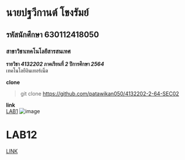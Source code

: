 # นายปฐวีกานต์ โขงรัมย์  
## รหัสนักศึกษา 630112418050  
### สาขาวิชาเทคโนโลยีสารสนเทศ  

**รายวิชา *4132202* ภาคเรียนที่ *2* ปีการศึกษา *2564***  
เทคโนโลยีอินเทอร์เน็ต  

**clone**  
>git clone https://github.com/patawikan050/4132202-2-64-SEC02

**link**  
[LAB1](https://github.com/patawikan050/4132202-2-64-SEC02/tree/main/LAB1)
![image](https://scontent.fnak1-1.fna.fbcdn.net/v/t1.18169-9/13903172_615798058594776_2104873125946157065_n.jpg?_nc_cat=110&ccb=1-5&_nc_sid=174925&_nc_ohc=FZ2Xxk3iyuYAX-4BtDJ&_nc_ht=scontent.fnak1-1.fna&oh=00_AT8aY6U7Xk39SLYPc8ErnkgpQkqEhZ4_kHqf3itJMpevuQ&oe=624EBA4B)

# LAB12
[LINK](https://react-sec02-050.web.app/)

